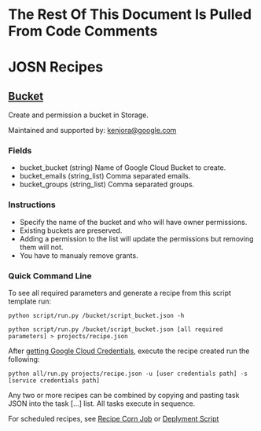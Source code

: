 # The Rest Of This Document Is Pulled From Code Comments


# JOSN Recipes

## [Bucket](/bucket/script_bucket.json)

Create and permission a bucket in Storage.

Maintained and supported by: kenjora@google.com

### Fields

- bucket_bucket (string) Name of Google Cloud Bucket to create.
- bucket_emails (string_list) Comma separated emails.
- bucket_groups (string_list) Comma separated groups.

### Instructions

- Specify the name of the bucket and who will have owner permissions.
- Existing buckets are preserved.
- Adding a permission to the list will update the permissions but removing them will not.
- You have to manualy remove grants.

### Quick Command Line

To see all required parameters and generate a recipe from this script template run:

`python script/run.py /bucket/script_bucket.json -h`

`python script/run.py /bucket/script_bucket.json [all required parameters] > projects/recipe.json`

After [getting Google Cloud Credentials](/auth/README.md), execute the recipe created run the following:

`python all/run.py projects/recipe.json -u [user credentials path] -s [service credentials path]`

Any two or more recipes can be combined by copying and pasting task JSON into the task [...] list.  All tasks execute in sequence.

For scheduled recipes, see [Recipe Corn Job](/cron/README.md) or [Deplyment Script](/deploy/README.md)


